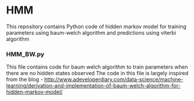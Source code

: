# HMM
This repository contains Python code of hidden markov model for training parameters using baum-welch algorithm and predictions using viterbi algorithm 

### HMM_BW.py 
This file contains code for baum welch algorithm to train parameters when there are no hidden states observed
The code in this file is largely inspired from the blog - http://www.adeveloperdiary.com/data-science/machine-learning/derivation-and-implementation-of-baum-welch-algorithm-for-hidden-markov-model/

